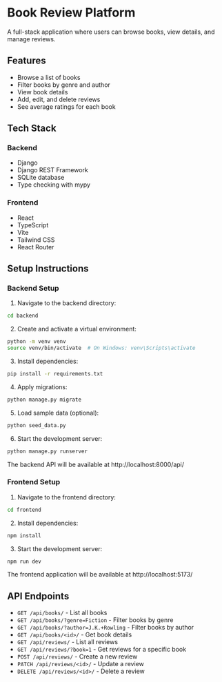 # Book Review Platform

A full-stack application where users can browse books, view details, and manage reviews.

## Features

- Browse a list of books
- Filter books by genre and author
- View book details
- Add, edit, and delete reviews
- See average ratings for each book

## Tech Stack

### Backend

- Django
- Django REST Framework
- SQLite database
- Type checking with mypy

### Frontend

- React
- TypeScript
- Vite
- Tailwind CSS
- React Router

## Setup Instructions

### Backend Setup

1. Navigate to the backend directory:

```bash
cd backend
```

2. Create and activate a virtual environment:

```bash
python -m venv venv
source venv/bin/activate  # On Windows: venv\Scripts\activate
```

3. Install dependencies:

```bash
pip install -r requirements.txt
```

4. Apply migrations:

```bash
python manage.py migrate
```

5. Load sample data (optional):

```bash
python seed_data.py
```

6. Start the development server:

```bash
python manage.py runserver
```

The backend API will be available at http://localhost:8000/api/

### Frontend Setup

1. Navigate to the frontend directory:

```bash
cd frontend
```

2. Install dependencies:

```bash
npm install
```

3. Start the development server:

```bash
npm run dev
```

The frontend application will be available at http://localhost:5173/

## API Endpoints

- `GET /api/books/` - List all books
- `GET /api/books/?genre=Fiction` - Filter books by genre
- `GET /api/books/?author=J.K.+Rowling` - Filter books by author
- `GET /api/books/<id>/` - Get book details
- `GET /api/reviews/` - List all reviews
- `GET /api/reviews/?book=1` - Get reviews for a specific book
- `POST /api/reviews/` - Create a new review
- `PATCH /api/reviews/<id>/` - Update a review
- `DELETE /api/reviews/<id>/` - Delete a review
